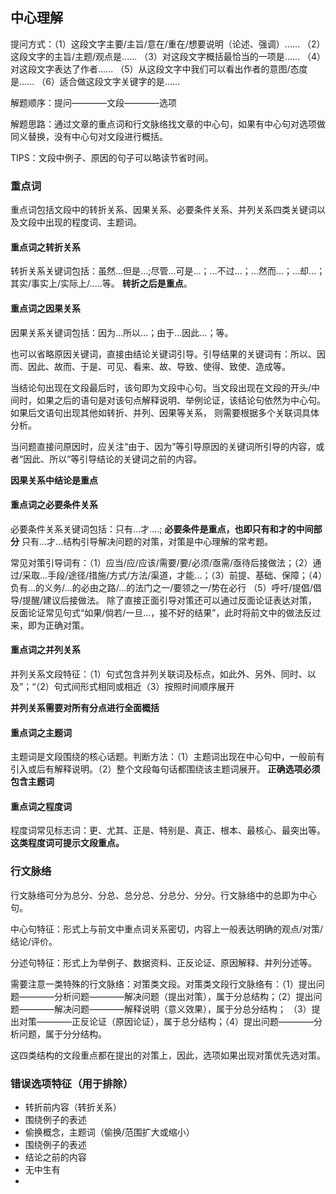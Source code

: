   ## 中心理解
  提问方式：（1）这段文字主要/主旨/意在/重在/想要说明（论述、强调）......
  （2）这段文字的主旨/主题/观点是......
  （3）对这段文字概括最恰当的一项是......
  （4）对这段文字表达了作者......
  （5）从这段文字中我们可以看出作者的意图/态度是......
  （6）适合做这段文字关键字的是......
  
  解题顺序：提问————文段————选项
  
  解题思路：通过文章的重点词和行文脉络找文章的中心句，如果有中心句对选项做同义替换，没有中心句对文段进行概括。
  
  TIPS：文段中例子、原因的句子可以略读节省时间。
  ### 重点词
  重点词包括文段中的转折关系、因果关系、必要条件关系、并列关系四类关键词以及文段中出现的程度词、主题词。
  #### 重点词之转折关系
  转折关系关键词包括：虽然...但是...;尽管...可是...；...不过...；...然而...；...却...；其实/事实上/实际上/.....等。
  **转折之后是重点**。
  #### 重点词之因果关系
  因果关系关键词包括：因为...所以...；由于...因此...；等。
  
  也可以省略原因关键词，直接由结论关键词引导。引导结果的关键词有：所以、因而、因此、故而、于是、可见、看来、故、导致、使得、致使、造成等。
  
  当结论句出现在文段最后时，该句即为文段中心句。当文段出现在文段的开头/中间时，如果之后的语句是对该句点解释说明、举例论证，该结论句依然为中心句。如果后文语句出现其他如转折、并列、因果等关系，
  则需要根据多个关联词具体分析。
  
  当问题直接问原因时，应关注“由于、因为”等引导原因的关键词所引导的内容，或者“因此、所以”等引导结论的关键词之前的内容。
  
  **因果关系中结论是重点**
  #### 重点词之必要条件关系
  必要条件关系关键词包括：只有...才....;
  **必要条件是重点，也即只有和才的中间部分**
  只有...才...结构引导解决问题的对策，对策是中心理解的常考题。
  
  常见对策引导词有：（1）应当/应/应该/需要/要/必须/亟需/亟待后接做法；（2）通过/采取...手段/途径/措施/方式/方法/渠道，才能...；（3）前提、基础、保障；（4）负有...的义务/...的必由之路/...的法门之一/要领之一/势在必行
  （5）呼吁/提倡/倡导/提醒/建议后接做法。
  除了直接正面引导对策还可以通过反面论证表达对策，反面论证常见句式“如果/倘若/一旦...，接不好的结果”，此时将前文中的做法反过来，即为正确对策。
  #### 重点词之并列关系
  并列关系文段特征：（1）句式包含并列关联词及标点，如此外、另外、同时、以及”；“（2）句式间形式相同或相近（3）按照时间顺序展开
  
  **并列关系需要对所有分点进行全面概括**
  #### 重点词之主题词
  主题词是文段围绕的核心话题。判断方法：（1）主题词出现在中心句中，一般前有引入或后有解释说明。（2）整个文段每句话都围绕该主题词展开。
  **正确选项必须包含主题词**
  #### 重点词之程度词
  程度词常见标志词：更、尤其、正是、特别是、真正、根本、最核心、最突出等。
  **这类程度词可提示文段重点。**
  ### 行文脉络
  行文脉络可分为总分、分总、总分总、分总分、分分。行文脉络中的总即为中心句。
  
  中心句特征：形式上与前文中重点词关系密切，内容上一般表达明确的观点/对策/结论/评价。
  
  分述句特征：形式上为举例子、数据资料、正反论证、原因解释、并列分述等。
 
  需要注意一类特殊的行文脉络：对策类文段。对策类文段行文脉络有：（1）提出问题————分析问题————解决问题（提出对策），属于分总结构；（2）提出问题————解决问题————解释说明（意义效果），属于分总分结构；
  （3）提出对策————正反论证（原因论证），属于总分结构；（4）提出问题————分析问题，属于分分结构。
 
  这四类结构的文段重点都在提出的对策上，因此，选项如果出现对策优先选对策。
  ### 错误选项特征（用于排除）
  - 转折前内容（转折关系）
  - 围绕例子的表述
  - 偷换概念，主题词（偷换/范围扩大或缩小）
  - 围绕例子的表述
  - 结论之前的内容
  - 无中生有
  - 
